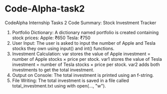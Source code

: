 # Code-Alpha-task2
CodeAlpha Internship Tasks 2
Code Summary: Stock Investment Tracker
1. Portfolio Dictionary:
A dictionary named portfolio is created containing stock prices:
Apple: ₹650
Tesla: ₹750
2. User Input:
The user is asked to input the number of Apple and Tesla stocks they own using input() and int() functions.
3. Investment Calculation:
var stores the value of Apple investment = number of Apple stocks × price per stock.
var1 stores the value of Tesla investment = number of Tesla stocks × price per stock.
var2 adds both investments to get the total investment.
4. Output on Console:
The total investment is printed using an f-string.
5. File Writing:
The total investment is saved in a file called total_investment.txt using with open(..., "w").
